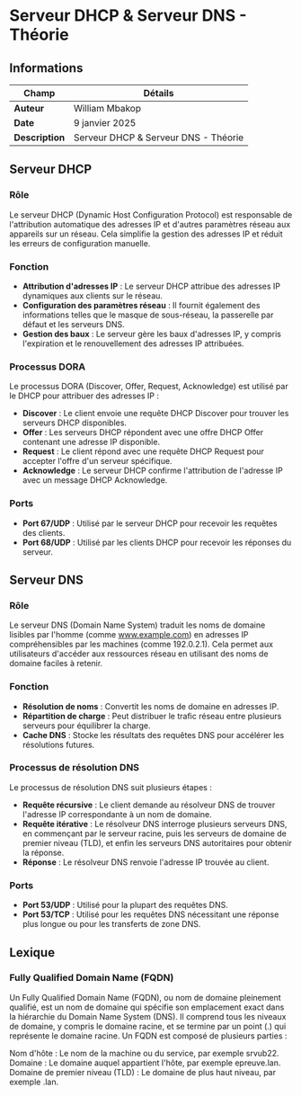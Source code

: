 # Serveur DHCP & Serveur DNS - Théorie

## Informations

| Champ           | Détails                                      |
|-----------------|----------------------------------------------|
| **Auteur**      | William Mbakop                               |
| **Date**        | 9 janvier 2025                               |
| **Description** | Serveur DHCP & Serveur DNS - Théorie         |

## Serveur DHCP

### Rôle
Le serveur DHCP (Dynamic Host Configuration Protocol) est responsable de l'attribution automatique des adresses IP et d'autres paramètres réseau aux appareils sur un réseau. Cela simplifie la gestion des adresses IP et réduit les erreurs de configuration manuelle.

### Fonction
- **Attribution d'adresses IP** : Le serveur DHCP attribue des adresses IP dynamiques aux clients sur le réseau.
- **Configuration des paramètres réseau** : Il fournit également des informations telles que le masque de sous-réseau, la passerelle par défaut et les serveurs DNS.
- **Gestion des baux** : Le serveur gère les baux d'adresses IP, y compris l'expiration et le renouvellement des adresses IP attribuées.

### Processus DORA
Le processus DORA (Discover, Offer, Request, Acknowledge) est utilisé par le DHCP pour attribuer des adresses IP :
- **Discover** : Le client envoie une requête DHCP Discover pour trouver les serveurs DHCP disponibles.
- **Offer** : Les serveurs DHCP répondent avec une offre DHCP Offer contenant une adresse IP disponible.
- **Request** : Le client répond avec une requête DHCP Request pour accepter l'offre d'un serveur spécifique.
- **Acknowledge** : Le serveur DHCP confirme l'attribution de l'adresse IP avec un message DHCP Acknowledge.

### Ports
- **Port 67/UDP** : Utilisé par le serveur DHCP pour recevoir les requêtes des clients.
- **Port 68/UDP** : Utilisé par les clients DHCP pour recevoir les réponses du serveur.

## Serveur DNS

### Rôle
Le serveur DNS (Domain Name System) traduit les noms de domaine lisibles par l'homme (comme www.example.com) en adresses IP compréhensibles par les machines (comme 192.0.2.1). Cela permet aux utilisateurs d'accéder aux ressources réseau en utilisant des noms de domaine faciles à retenir.

### Fonction
- **Résolution de noms** : Convertit les noms de domaine en adresses IP.
- **Répartition de charge** : Peut distribuer le trafic réseau entre plusieurs serveurs pour équilibrer la charge.
- **Cache DNS** : Stocke les résultats des requêtes DNS pour accélérer les résolutions futures.

### Processus de résolution DNS
Le processus de résolution DNS suit plusieurs étapes :
- **Requête récursive** : Le client demande au résolveur DNS de trouver l'adresse IP correspondante à un nom de domaine.
- **Requête itérative** : Le résolveur DNS interroge plusieurs serveurs DNS, en commençant par le serveur racine, puis les serveurs de domaine de premier niveau (TLD), et enfin les serveurs DNS autoritaires pour obtenir la réponse.
- **Réponse** : Le résolveur DNS renvoie l'adresse IP trouvée au client.

### Ports
- **Port 53/UDP** : Utilisé pour la plupart des requêtes DNS.
- **Port 53/TCP** : Utilisé pour les requêtes DNS nécessitant une réponse plus longue ou pour les transferts de zone DNS.

## Lexique

### Fully Qualified Domain Name (FQDN)

Un Fully Qualified Domain Name (FQDN), ou nom de domaine pleinement qualifié, est un nom de domaine qui spécifie son emplacement exact dans la hiérarchie du Domain Name System (DNS). Il comprend tous les niveaux de domaine, y compris le domaine racine, et se termine par un point (.) qui représente le domaine racine. Un FQDN est composé de plusieurs parties :

Nom d'hôte : Le nom de la machine ou du service, par exemple srvub22.
Domaine : Le domaine auquel appartient l'hôte, par exemple epreuve.lan.
Domaine de premier niveau (TLD) : Le domaine de plus haut niveau, par exemple .lan.